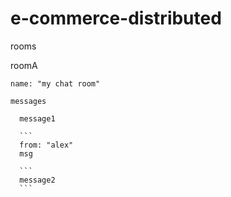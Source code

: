 # e-commerce-distributed

rooms

  roomA
  ```
  name: "my chat room"
  ```
    messages
    
      message1
      
      ```
      from: "alex"
      msg
      
      ```
      message2
      ```
      

